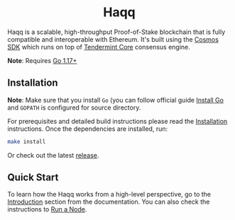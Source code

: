 <!--
parent:
  order: false
-->

<div align="center">
  <h1> Haqq </h1>
</div>

<!-- TODO: add banner -->
<!-- ![banner](docs/ethermint.jpg) -->

Haqq is a scalable, high-throughput Proof-of-Stake blockchain that is fully compatible and
interoperable with Ethereum. It's built using the [Cosmos SDK](https://github.com/cosmos/cosmos-sdk/) which runs on top of [Tendermint Core](https://github.com/tendermint/tendermint) consensus engine.

**Note**: Requires [Go 1.17+](https://golang.org/dl/)

## Installation

**Note**: Make sure that you install `Go` (you can follow official guide [Install Go](https://go.dev/doc/install) and `GOPATH` is configured for source directory.

For prerequisites and detailed build instructions please read the [Installation](./docs/quickstart/installation.md) instructions. Once the dependencies are installed, run:

```bash
make install
```

Or check out the latest [release](https://github.com/haqq-network/haqq/releases).

## Quick Start

To learn how the Haqq works from a high-level perspective, go to the [Introduction](https://islamiccoin.net/haqq-network) section from the documentation. You can also check the instructions to [Run a Node](./docs/guides/localnet/single_node.md).

<!-- ## Community -->
<!-- ## Contributing -->


